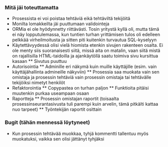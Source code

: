 ### Mitä jäi toteuttamatta
* Prosessista ei voi poistaa tehtäviä eikä tehtäviltä tekijöitä
* Monilta lomakkeilta jäi puuttumaan validointeja
* ORMia ei ole hyödynnetty riittävästi. Tosin yritystä kyllä oli, mutta tämä ei näy lopputulemassa, kun tuntien turhan yrittämisen tulos oli edelleen pelkkää virheilmoitusta ja sitten piti kuitenkin turvautua SQL-kyselyyn
* Käytettävyydessä olisi vielä hiomista etenkin sivujen rakenteen osalta. Ei ole menty siis suoranaisesti siitä, missä aita on matalin, vaan siitä mistä on rajallisilla HTML-taidoilla ja ajankäytöllä saatu toimiva sivu kursittua kasaan
** Sivutus puuttuu
* Autorisointia 
** Adminille eri näkymä kuin muille käyttäjille (esim. vain käyttäjähallinta admineille näkyviin) 
** Prosessia saa muokata vain sen omistaja ja prosessin tehtäviä vain prosessin omistaja tai tehtävälle tekijöiksi nimetyt henkilöt
* Refaktorointia
** Copypastea on turhan paljon
** Funktioita pitäisi muutenkin purkaa useampaan osaan
* Raportteja
** Prosessin omistajan raportit (toisaalta prosessinseurantasivusta tuli parempi kuin arvelin, tämä pitkälti kattaa nuo tarpeet)
** Työntekijän raportit osittain


### Bugit (tähän mennessä löytyneet)
* Kun prosessin tehtävää muokkaa, tyhjä kommentti tallentuu myös muokatuksi, vaikka sen olisi jättänyt tyhjäksi




